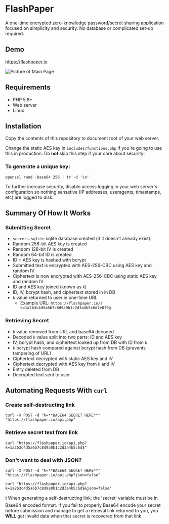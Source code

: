 # FlashPaper
A one-time encrypted zero-knowledge password/secret sharing application focused on simplicity and security. No database or complicated set-up required.

## Demo

https://flashpaper.io

![Picture of Main Page](https://i.imgur.com/3gDOy5l.png)

## Requirements
* PHP 5.6+
* Web server
* Linux

## Installation
Copy the contents of this repository to document root of your web server. 

Change the static AES key in `includes/functions.php` if you're going to use this in production. Do **not** skip this step if your care about security!

### To generate a unique key:
```
openssl rand -base64 256 | tr -d '\n'
```

To further increase security, disable access logging in your web server's configuration so nothing sensetive (IP addresses, useragents, timestamps, etc) are logged to disk.

## Summary Of How It Works
### Submitting Secret
* `secrets.sqlite` sqlite database created (if it doesn't already exist).
* Random 256-bit AES key is created
* Random 128-bit IV is created
* Random 64-bit ID is created
* ID + AES key is hashed with bcrypt 
* Submitted text is encrypted with AES-256-CBC using AES key and random IV
* Ciphertext is now encrypted with AES-256-CBC using static AES key and random IV
* ID and AES key joined (known as `k`)
* ID, IV, bcrypt hash, and ciphertext stored in in DB
* `k` value returned to user in one-time URL
  * Example URL: `https://flashpaper.io/?k=1a2b3c4d5a6b7c8d9a0b1c2d3a4b5c6d7e8f9g`

 
### Retrieving Secret
* `k` value removed from URL and base64 decoded
* Decoded `k` value split into two parts: ID and AES key
* IV, bcrypt hash, and ciphertext looked up from DB with ID from `k`
* `k` bcrypt hash compared against bcrypt hash from DB (prevents tampering of URL)
* Ciphertext decrypted with static AES key and IV
* Ciphertext decrypted with AES key from `k` and IV
* Entry deleted from DB
* Decrypted text sent to user

## Automating Requests With `curl`

### Create self-destructing link
`curl -X POST -d "k=**BASE64 SECRET HERE**" "https://flashpaper.io/api.php"`

### Retrieve secret text from link
`curl "https://flashpaper.io/api.php?k=1a2b3c4d5a6b7c8d9a0b1c2d3a4b5c6d$"`

### Don't want to deal with JSON?
`curl -X POST -d "k=**BASE64 SECRET HERE**" "https://flashpaper.io/api.php?json=false"`

`curl "https://flashpaper.io/api.php?k=1a2b3c4d5a6b7c8d9a0b1c2d3a4b5c6d$&json=false"`

:exclamation: When generating a self-destructing link; the 'secret' variable must be in Base64 encoded format. If you fail to properly Base64 encode your secret before submission and manage to get a retrieval link returned to you, you **WILL** get invalid data when that secret is recovered from that link.
